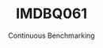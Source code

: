 ---
layout: docu
title: IMDBQ061
subtitle: Continuous Benchmarking
selected: IMDB
expanded: Benchmarking
benchmark: /individual_results/IMDBQ061.html
---